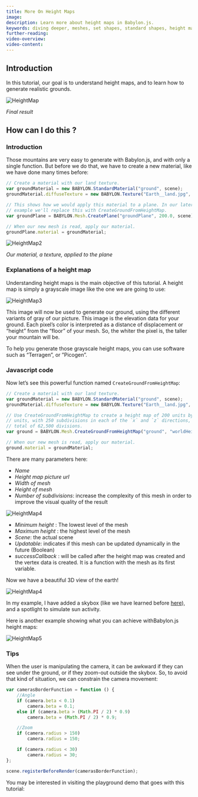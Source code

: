 ```yaml
---
title: More On Height Maps
image: 
description: Learn more about height maps in Babylon.js.
keywords: diving deeper, meshes, set shapes, standard shapes, height maps
further-reading:
video-overview:
video-content:
---
```


## Introduction

In this tutorial, our goal is to understand height maps, and to learn how to generate realistic grounds.

![HeightMap](/img/how_to/HeightMap/14.png)

_Final result_

## How can I do this ?

### Introduction

Those mountains are very easy to generate with Babylon.js, and with only a single function. But before we do that, we have to create a new material, like we have done many times before:

```javascript
// Create a material with our land texture.
var groundMaterial = new BABYLON.StandardMaterial("ground", scene);
groundMaterial.diffuseTexture = new BABYLON.Texture("Earth__land.jpg", scene);

// This shows how we would apply this material to a plane. In our later
// example we'll replace this with CreateGroundFromHeightMap.
var groundPlane = BABYLON.Mesh.CreatePlane("groundPlane", 200.0, scene);

// When our new mesh is read, apply our material.
groundPlane.material = groundMaterial;
```

![HeightMap2](/img/how_to/HeightMap/14-1.png)

_Our material, a texture, applied to the plane_

### Explanations of a height map

Understanding height maps is the main objective of this tutorial. A height map is simply a grayscale image like the one we are going to use:

![HeightMap3](/img/how_to/HeightMap/worldHeightMap.jpg)

This image will now be used to generate our ground, using the different variants of gray of our picture. This image is the elevation data for your ground. Each pixel’s color is interpreted as a distance of displacement or “height” from the “floor” of your mesh. So, the whiter the pixel is, the taller your mountain will be.

To help you generate those grayscale height maps, you can use software such as “Terragen”, or ”Picogen”.

### Javascript code

  Now let’s see this powerful function named `CreateGroundFromHeightMap`:

```javascript
// Create a material with our land texture.
var groundMaterial = new BABYLON.StandardMaterial("ground", scene);
groundMaterial.diffuseTexture = new BABYLON.Texture("Earth__land.jpg", scene);

// Use CreateGroundFromHeightMap to create a height map of 200 units by 200
// units, with 250 subdivisions in each of the `x` and `z` directions, for a
// total of 62,500 divisions.
var ground = BABYLON.Mesh.CreateGroundFromHeightMap("ground", "worldHeightMap.jpg", 200, 200, 250, 0, 10, scene, false, successCallback);

// When our new mesh is read, apply our material.
ground.material = groundMaterial;
```
  
There are many parameters here:
* _Name_
* _Height map picture url_
* _Width of mesh_
* _Height of mesh_
* _Number of subdivisions_: increase the complexity of this mesh in order to improve the visual quality of the result

![HeightMap4](/img/how_to/HeightMap/14-2.png)

* _Minimum height_ : The lowest level of the mesh
* _Maximum height_ : the highest level of the mesh
* _Scene_: the actual scene
* _Updatable_: indicates if this mesh can be updated dynamically in the future (Boolean)
* _successCallback_ : will be called after the height map was created and the vertex data is created. It is a function with the mesh as its first variable.

Now we have a beautiful 3D view of the earth!

![HeightMap4](/img/how_to/HeightMap/14-3.png)

In my example, I have added a skybox (like we have learned before [here](/divingDeeper/environment/environment_introduction)), and a spotlight to simulate sun activity.

Here is another example showing what you can achieve withBabylon.js height maps:

![HeightMap5](/img/how_to/HeightMap/14-4.png)

### Tips

When the user is manipulating the camera, it can be awkward if they can see under the ground, or if they zoom-out outside the skybox. So, to avoid that kind of situation, we can constrain the camera movement:

```javascript
var camerasBorderFunction = function () {
    //Angle
    if (camera.beta < 0.1)
        camera.beta = 0.1;
    else if (camera.beta > (Math.PI / 2) * 0.9)
        camera.beta = (Math.PI / 2) * 0.9;

    //Zoom
    if (camera.radius > 150)
        camera.radius = 150;

    if (camera.radius < 30)
        camera.radius = 30;
};

scene.registerBeforeRender(camerasBorderFunction);
```

You may be interested in visiting the playground demo that goes with this tutorial:

<Playground id="#95PXRY" title="Height Map Example" description="Simple example of using a height map."/>

